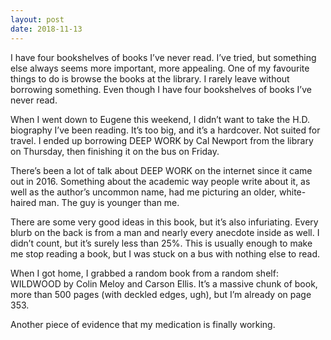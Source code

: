 ```yaml
---
layout: post
date: 2018-11-13
---
```


I have four bookshelves of books I’ve never read. I’ve tried, but something else always seems more important, more appealing. One of my favourite things to do is browse the books at the library. I rarely leave without borrowing something. Even though I have four bookshelves of books I’ve never read.

When I went down to Eugene this weekend, I didn’t want to take the H.D. biography I’ve been reading. It’s too big, and it’s a hardcover. Not suited for travel. I ended up borrowing DEEP WORK by Cal Newport from the library on Thursday, then finishing it on the bus on Friday. 

There’s been a lot of talk about DEEP WORK on the internet since it came out in 2016. Something about the academic way people write about it, as well as the author’s uncommon name, had me picturing an older, white-haired man. The guy is younger than me. 

There are some very good ideas in this book, but it’s also infuriating. Every blurb on the back is from a man and nearly every anecdote inside as well. I didn’t count, but it’s surely less than 25%. This is usually enough to make me stop reading a book, but I was stuck on a bus with nothing else to read. 

When I got home, I grabbed a random book from a random shelf: WILDWOOD by Colin Meloy and Carson Ellis. It’s a massive chunk of book, more than 500 pages (with deckled edges, ugh), but I’m already on page 353. 

Another piece of evidence that my medication is finally working. 
